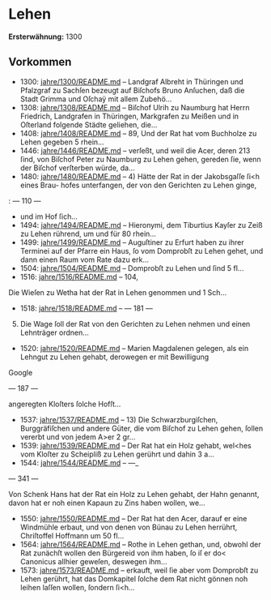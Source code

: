 # Lehen

**Ersterwähnung:** 1300

## Vorkommen
- 1300: [jahre/1300/README.md](../jahre/1300/README.md) – Landgraf Albreht in Thüringen und Pfalzgraf zu
Sachſen bezeugt auf Biſchofs Bruno Anſuchen, daß die
Stadt Grimma und Oſchaÿ mit allem Zubehö...
- 1308: [jahre/1308/README.md](../jahre/1308/README.md) – Biſchof Ulrih zu Naumburg hat Herrn Friedrich,
Landgrafen in Thüringen, Markgrafen zu Meißen und in
Oſterland folgende Städte geliehen, die...
- 1408: [jahre/1408/README.md](../jahre/1408/README.md) – 89, Und der Rat hat vom Buchholze zu Lehen
gegeben 5 rhein...
- 1446: [jahre/1446/README.md](../jahre/1446/README.md) – verſeßt, und weil die Acer,
deren 213 ſind, von Biſchof Peter zu Naumburg zu Lehen
gehen, gereden ſie, wenn der Biſchof verſterben würde,
da...
- 1480: [jahre/1480/README.md](../jahre/1480/README.md) – 4) Hätte der Rat in der Jakobsgaſſe ſi<h eines Brau-
hofes unterfangen, der von den Gerichten zu Lehen ginge,


: — 110 —
- und im Hof ſich...
- 1494: [jahre/1494/README.md](../jahre/1494/README.md) – Hieronymi, dem Tiburtius Kayſer zu Zeiß
zu Lehen rührend, um und für 80 rhein...
- 1499: [jahre/1499/README.md](../jahre/1499/README.md) – Auguſtiner
zu Erfurt haben zu ihrer Terminei auf der Pfarre ein
Haus, ſo vom Domprobſt zu Lehen gehet, und dann
einen Raum vom Rate dazu erk...
- 1504: [jahre/1504/README.md](../jahre/1504/README.md) – Domprobſt zu Lehen und ſind 5 fl...
- 1516: [jahre/1516/README.md](../jahre/1516/README.md) – 104,

Die Wieſen zu Wetha hat der Rat in Lehen genommen
und 1 Sch...
- 1518: [jahre/1518/README.md](../jahre/1518/README.md) – — 181 —

5) Die Wage ſoll der Rat von den Gerichten zu
Lehen nehmen und einen Lehnträger ordnen...
- 1520: [jahre/1520/README.md](../jahre/1520/README.md) – Marien Magdalenen gelegen, als ein
Lehngut zu Lehen gehabt, derowegen er mit Bewilligung

Google


— 187 —

angeregten Kloſters ſolche Hofſt...
- 1537: [jahre/1537/README.md](../jahre/1537/README.md) – 13) Die Schwarzburgiſchen, Burggräfiſchen und andere
Güter, die vom Biſchof zu Lehen gehen, ſollen vererbt
und von jedem A>er 2 gr...
- 1539: [jahre/1539/README.md](../jahre/1539/README.md) – Der Rat hat ein Holz gehabt, wel<hes vom Kloſter
zu Scheipliß zu Lehen gerührt und dahin 3 a...
- 1544: [jahre/1544/README.md](../jahre/1544/README.md) – —_


— 341 —

Von Schenk Hans hat der Rat ein Holz zu Lehen
gehabt, der Hahn genannt, davon hat er noh einen
Kapaun zu Zins haben wollen, we...
- 1550: [jahre/1550/README.md](../jahre/1550/README.md) – Der Rat hat den Acer, darauf er eine Windmühle
erbaut, und von denen von Bünau zu Lehen herrührt,
Chriſtoffel Hoffmann um 50 fl...
- 1564: [jahre/1564/README.md](../jahre/1564/README.md) – Rothe in Lehen gethan,
und, obwohl der Rat zunächſt wollen den Bürgereid von
ihm haben, ſo iſ er do< Canonicus allhier geweſen,
deswegen ihm...
- 1573: [jahre/1573/README.md](../jahre/1573/README.md) – erkauft, weil ſie aber vom Domprobſt zu
Lehen gerührt, hat das Domkapitel ſolche dem Rat nicht
gönnen noh leihen laſſen wollen, ſondern ſi<h...
